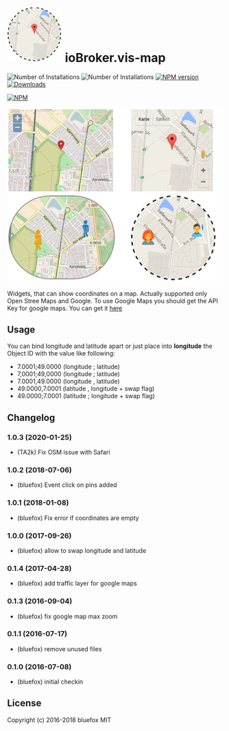 ![Logo](admin/vis-map.png)
ioBroker.vis-map
============

![Number of Installations](http://iobroker.live/badges/vis-map-installed.svg) ![Number of Installations](http://iobroker.live/badges/vis-map-stable.svg) [![NPM version](http://img.shields.io/npm/v/iobroker.vis-map.svg)](https://www.npmjs.com/package/iobroker.vis-map)
[![Downloads](https://img.shields.io/npm/dm/iobroker.vis-map.svg)](https://www.npmjs.com/package/iobroker.vis-map)

[![NPM](https://nodei.co/npm/iobroker.vis-map.png?downloads=true)](https://nodei.co/npm/iobroker.vis-map/)

![Screenshot](img/widgets.png)

Widgets, that can show coordinates on a map.
Actually supported only Open Stree Maps and Google. To use Google Maps you should get the API Key for google maps.
You can get it [here](https://console.developers.google.com/flows/enableapi?apiid=maps_backend,geocoding_backend,directions_backend,distance_matrix_backend,elevation_backend&keyType=CLIENT_SIDE&reusekey=true)

## Usage

You can bind longitude and latitude apart or just place into **longitude** the Object ID with the value like following:

- 7.0001;49.0000 (longitude ; latitude)
- 7,0001;49,0000 (longitude ; latitude)
- 7.0001,49.0000 (longitude , latitude)
- 49.0000,7.0001 (latitude , longitude + swap flag)
- 49.0000;7.0001 (latitude ; longitude + swap flag)

## Changelog

### 1.0.3 (2020-01-25)

- (TA2k) Fix OSM issue with Safari
  
### 1.0.2 (2018-07-06)

- (bluefox) Event click on pins added

### 1.0.1 (2018-01-08)

- (bluefox) Fix error if coordinates are empty

### 1.0.0 (2017-09-26)

- (bluefox) allow to swap longitude and latitude

### 0.1.4 (2017-04-28)

- (bluefox) add traffic layer for google maps

### 0.1.3 (2016-09-04)

- (bluefox) fix google map max zoom

### 0.1.1 (2016-07-17)

- (bluefox) remove unused files

### 0.1.0 (2016-07-08)

- (bluefox) initial checkin

## License

 Copyright (c) 2016-2018 bluefox
 MIT
